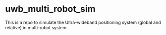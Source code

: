 # uwb_multi_robot_sim
This is a repo to simulate the Ultra-wideband positioning system (global and relative) in multi-robot system.
